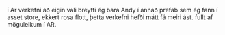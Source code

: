 í Ar verkefni að eigin vali breytti ég bara Andy í annað prefab sem ég fann í asset store, ekkert rosa flott, þetta verkefni hefði mátt fá meiri ást. fullt af möguleikum í AR.
